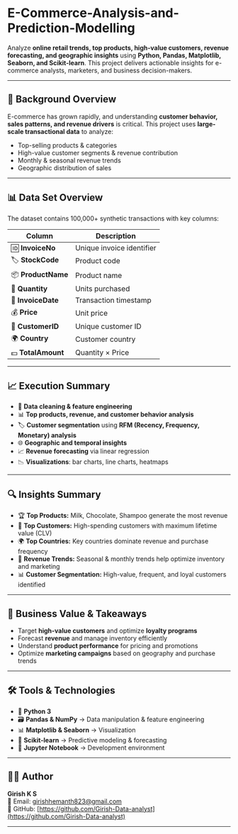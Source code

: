 # E-Commerce-Analysis-and-Prediction-Modelling

Analyze **online retail trends, top products, high-value customers, revenue forecasting, and geographic insights** using **Python, Pandas, Matplotlib, Seaborn, and Scikit-learn**. This project delivers actionable insights for e-commerce analysts, marketers, and business decision-makers.  

---

## 📌 Background Overview  
E-commerce has grown rapidly, and understanding **customer behavior, sales patterns, and revenue drivers** is critical. This project uses **large-scale transactional data** to analyze:  
- Top-selling products & categories  
- High-value customer segments & revenue contribution  
- Monthly & seasonal revenue trends  
- Geographic distribution of sales  

---

## 📊 Data Set Overview  
The dataset contains 100,000+ synthetic transactions with key columns:  

| Column | Description |
|--------|-------------|
| 🆔 **InvoiceNo** | Unique invoice identifier |
| 🏷️ **StockCode** | Product code |
| 📦 **ProductName** | Product name |
| 🔢 **Quantity** | Units purchased |
| 📅 **InvoiceDate** | Transaction timestamp |
| 💰 **Price** | Unit price |
| 👤 **CustomerID** | Unique customer ID |
| 🌍 **Country** | Customer country |
| 💵 **TotalAmount** | Quantity × Price |

---

## 📈 Execution Summary  
- 🧹 **Data cleaning & feature engineering**  
- 📊 **Top products, revenue, and customer behavior analysis**  
- 🏷️ **Customer segmentation** using **RFM (Recency, Frequency, Monetary) analysis**  
- 🌐 **Geographic and temporal insights**  
- 📈 **Revenue forecasting** via linear regression  
- 📉 **Visualizations**: bar charts, line charts, heatmaps  

---

## 🔍 Insights Summary  
- 🏆 **Top Products:** Milk, Chocolate, Shampoo generate the most revenue  
- 👤 **Top Customers:** High-spending customers with maximum lifetime value (CLV)  
- 🌍 **Top Countries:** Key countries dominate revenue and purchase frequency  
- 📅 **Revenue Trends:** Seasonal & monthly trends help optimize inventory and marketing  
- 📊 **Customer Segmentation:** High-value, frequent, and loyal customers identified  

---

## 🧾 Business Value & Takeaways  
- Target **high-value customers** and optimize **loyalty programs**  
- Forecast **revenue** and manage inventory efficiently  
- Understand **product performance** for pricing and promotions  
- Optimize **marketing campaigns** based on geography and purchase trends  

---

## 🛠 Tools & Technologies  
- 🐍 **Python 3**  
- 🗃️ **Pandas & NumPy** → Data manipulation & feature engineering  
- 📊 **Matplotlib & Seaborn** → Visualization  
- 🤖 **Scikit-learn** → Predictive modeling & forecasting  
- 📝 **Jupyter Notebook** → Development environment  

---

## 👨‍💻 Author  
**Girish K S**  
📧 Email: [girishhemanth823@gmail.com](mailto:girishhemanth823@gmail.com)  
🔗 GitHub: [https://github.com/Girish-Data-analyst](https://github.com/Girish-Data-analyst)  

---

